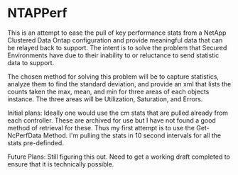 # NTAPPerf
This is an attempt to ease the pull of key performance stats from a NetApp Clustered Data Ontap configuration and provide meaningful data that can be relayed back to support. The intent is to solve the problem that Secured Environments have due to their inability to or reluctance to send statistic data to support.

The chosen method for solving this problem will be to capture statistics, analyze them to find the standard deviation, and provide an xml that lists the counts taken the max, mean, and min for three areas of each objects instance. The three areas will be Utilization, Saturation, and Errors.

Initial plans: Ideally one would use the cm stats that are pulled already from each controller. These are archived for use but I have not found a good method of retrieval for these. Thus my first attempt is to use the Get-NcPerfData Method. I'm pulling the stats in 10 second intervals for all the stats pre-definded.

Future Plans: Still figuring this out. Need to get a working draft completed to ensure that it is technically possible.
